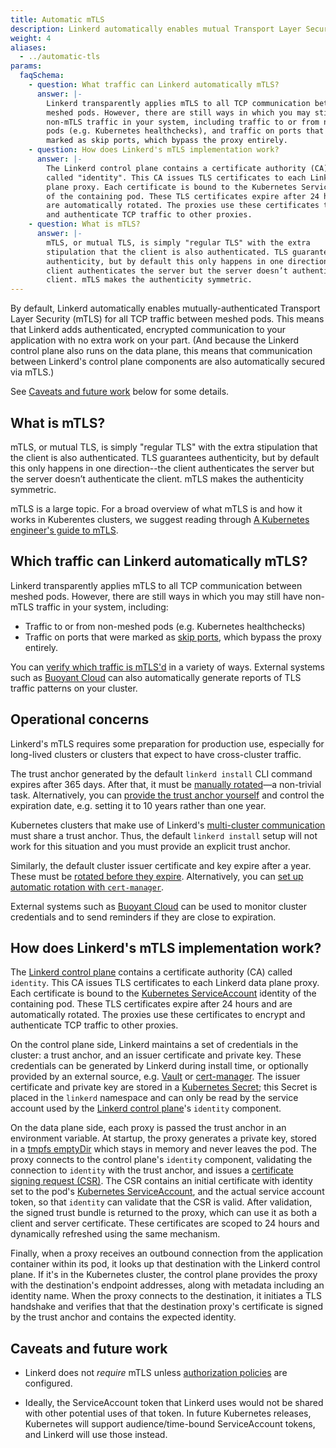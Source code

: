 ```yaml
---
title: Automatic mTLS
description: Linkerd automatically enables mutual Transport Layer Security (TLS) for all communication between meshed applications.
weight: 4
aliases:
  - ../automatic-tls
params:
  faqSchema:
    - question: What traffic can Linkerd automatically mTLS?
      answer: |-
        Linkerd transparently applies mTLS to all TCP communication between
        meshed pods. However, there are still ways in which you may still have
        non-mTLS traffic in your system, including traffic to or from non-meshed
        pods (e.g. Kubernetes healthchecks), and traffic on ports that were
        marked as skip ports, which bypass the proxy entirely.
    - question: How does Linkerd's mTLS implementation work?
      answer: |-
        The Linkerd control plane contains a certificate authority (CA)
        called "identity". This CA issues TLS certificates to each Linkerd data
        plane proxy. Each certificate is bound to the Kubernetes ServiceAccount
        of the containing pod. These TLS certificates expire after 24 hours and
        are automatically rotated. The proxies use these certificates to encrypt
        and authenticate TCP traffic to other proxies.
    - question: What is mTLS?
      answer: |-
        mTLS, or mutual TLS, is simply "regular TLS" with the extra
        stipulation that the client is also authenticated. TLS guarantees
        authenticity, but by default this only happens in one direction--the
        client authenticates the server but the server doesn’t authenticate the
        client. mTLS makes the authenticity symmetric.
---
```


By default, Linkerd automatically enables mutually-authenticated Transport
Layer Security (mTLS) for all TCP traffic between meshed pods. This means that
Linkerd adds authenticated, encrypted communication to your application with
no extra work on your part. (And because the Linkerd control plane also runs
on the data plane, this means that communication between Linkerd's control
plane components are also automatically secured via mTLS.)

See [Caveats and future work](#caveats-and-future-work) below for some details.

## What is mTLS?

mTLS, or mutual TLS, is simply "regular TLS" with the extra stipulation that
the client is also authenticated. TLS guarantees authenticity, but by default
this only happens in one direction--the client authenticates the server but the
server doesn’t authenticate the client. mTLS makes the authenticity symmetric.

mTLS is a large topic. For a broad overview of what mTLS is and how it works in
Kuberentes clusters, we suggest reading through [A Kubernetes engineer's guide
to mTLS](https://buoyant.io/mtls-guide/).

## Which traffic can Linkerd automatically mTLS?

Linkerd transparently applies mTLS to all TCP communication between meshed
pods. However, there are still ways in which you may still have non-mTLS
traffic in your system, including:

* Traffic to or from non-meshed pods (e.g. Kubernetes healthchecks)
* Traffic on ports that were marked as [skip ports](../protocol-detection/),
  which bypass the proxy entirely.

You can [verify which traffic is mTLS'd](../../tasks/validating-your-traffic/)
in a variety of ways. External systems such as [Buoyant
Cloud](https://buoyant.io/cloud) can also automatically generate reports of TLS
traffic patterns on your cluster.

## Operational concerns

Linkerd's mTLS requires some preparation for production use, especially for
long-lived clusters or clusters that expect to have cross-cluster traffic.

The trust anchor generated by the default `linkerd install` CLI command expires
after 365 days. After that, it must be [manually
rotated](../../tasks/manually-rotating-control-plane-tls-credentials/)—a
non-trivial task. Alternatively, you can [provide the trust anchor
yourself](../../tasks/generate-certificates/) and control the expiration date,
e.g. setting it to 10 years rather than one year.

Kubernetes clusters that make use of Linkerd's [multi-cluster
communication](../multicluster/) must share a trust anchor. Thus, the default
`linkerd install` setup will not work for this situation and you must provide
an explicit trust anchor.

Similarly, the default cluster issuer certificate and key expire after a year.
These must be [rotated before they
expire](../../tasks/manually-rotating-control-plane-tls-credentials/).
Alternatively, you can [set up automatic rotation with
`cert-manager`](../../tasks/automatically-rotating-control-plane-tls-credentials/).

External systems such as [Buoyant Cloud](https://buoyant.io/cloud) can be used
to monitor cluster credentials and to send reminders if they are close to
expiration.

## How does Linkerd's mTLS implementation work?

The [Linkerd control plane](../../reference/architecture/) contains a certificate
authority (CA) called `identity`. This CA issues TLS certificates to each
Linkerd data plane proxy.  Each certificate is bound to the [Kubernetes
ServiceAccount](https://kubernetes.io/docs/tasks/configure-pod-container/configure-service-account/)
identity of the containing pod. These TLS certificates expire after 24 hours
and are automatically rotated. The proxies use these certificates to encrypt
and authenticate TCP traffic to other proxies.

On the control plane side, Linkerd maintains a set of credentials in the
cluster: a trust anchor, and an issuer certificate and private key. These
credentials can be generated by Linkerd during install time, or optionally
provided by an external source, e.g.  [Vault](https://vaultproject.io) or
[cert-manager](https://github.com/jetstack/cert-manager). The issuer
certificate and private key are stored in a [Kubernetes
Secret](https://kubernetes.io/docs/concepts/configuration/secret/); this Secret
is placed in the `linkerd` namespace and can only be read by the service
account used by the [Linkerd control plane](../../reference/architecture/)'s
`identity` component.

On the data plane side, each proxy is passed the trust anchor in an environment
variable. At startup, the proxy generates a private key, stored in a [tmpfs
emptyDir](https://kubernetes.io/docs/concepts/storage/volumes/#emptydir) which
stays in memory and never leaves the pod. The proxy connects to the control
plane's `identity` component, validating the connection to `identity` with the
trust anchor, and issues a [certificate signing request
(CSR)](https://en.wikipedia.org/wiki/Certificate_signing_request). The CSR
contains an initial certificate with identity set to the pod's [Kubernetes
ServiceAccount](https://kubernetes.io/docs/tasks/configure-pod-container/configure-service-account/),
and the actual service account token, so that `identity` can validate that the
CSR is valid. After validation, the signed trust bundle is returned to the
proxy, which can use it as both a client and server certificate. These
certificates are scoped to 24 hours and dynamically refreshed using the same
mechanism.

Finally, when a proxy receives an outbound connection from the application
container within its pod, it looks up that destination with the Linkerd control
plane. If it's in the Kubernetes cluster, the control plane provides the proxy
with the destination's endpoint addresses, along with metadata including an
identity name. When the proxy connects to the destination, it initiates a TLS
handshake and verifies that that the destination proxy's certificate is signed
by the trust anchor and contains the expected identity.

## Caveats and future work

* Linkerd does not *require* mTLS unless [authorization policies](../server-policy/)
  are configured.

* Ideally, the ServiceAccount token that Linkerd uses would not be shared with
  other potential uses of that token. In future Kubernetes releases, Kubernetes
  will support audience/time-bound ServiceAccount tokens, and Linkerd will use
  those instead.

